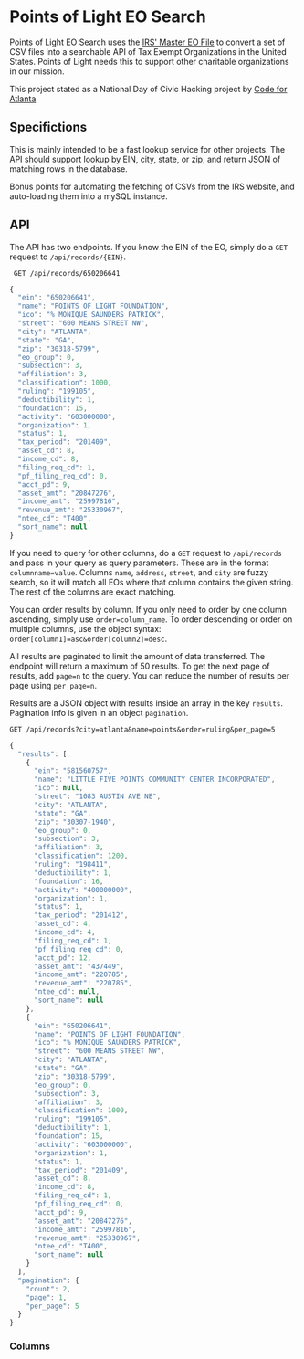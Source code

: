 # Points of Light EO Search

Points of Light EO Search uses the [IRS' Master EO File](https://www.irs.gov/charities-non-profits/exempt-organizations-business-master-file-extract-eo-bmf) to convert a set of CSV files into a searchable API of Tax Exempt Organizations in the United States. Points of Light needs this to support other charitable organizations in our mission. 

This project stated as a National Day of Civic Hacking project by [Code for Atlanta](http://codeforatlanta.org)

## Specifictions

This is mainly intended to be a fast lookup service for other projects. The API should support lookup by EIN, city, state, or zip, and return JSON of matching rows in the database. 

Bonus points for automating the fetching of CSVs from the IRS website, and auto-loading them into a mySQL instance. 



## API

The API has two endpoints. If you know the EIN of the EO, simply do a `GET` request to `/api/records/{EIN}`.

     GET /api/records/650206641

```js
{
  "ein": "650206641",
  "name": "POINTS OF LIGHT FOUNDATION",
  "ico": "% MONIQUE SAUNDERS PATRICK",
  "street": "600 MEANS STREET NW",
  "city": "ATLANTA",
  "state": "GA",
  "zip": "30318-5799",
  "eo_group": 0,
  "subsection": 3,
  "affiliation": 3,
  "classification": 1000,
  "ruling": "199105",
  "deductibility": 1,
  "foundation": 15,
  "activity": "603000000",
  "organization": 1,
  "status": 1,
  "tax_period": "201409",
  "asset_cd": 8,
  "income_cd": 8,
  "filing_req_cd": 1,
  "pf_filing_req_cd": 0,
  "acct_pd": 9,
  "asset_amt": "20847276",
  "income_amt": "25997816",
  "revenue_amt": "25330967",
  "ntee_cd": "T400",
  "sort_name": null
}
```


If you need to query for other columns, do a `GET` request to `/api/records` and pass in your query as query parameters.
These are in the format `columnname=value`. Columns `name`, `address`, `street`, and `city` are fuzzy search, so it will
match all EOs where that column contains the given string. The rest of the columns are exact matching.

You can order results by column. If you only need to order by one column ascending, simply use `order=column_name`. To order
descending or order on multiple columns, use the object syntax:  `order[column1]=asc&order[column2]=desc`.

All results are paginated to limit the amount of data transferred. The endpoint will return a maximum of 50 results.
To get the next page of results, add `page=n` to the query. You can reduce the number of results per page using `per_page=n`.

Results are a JSON object with results inside an array in the key `results`. Pagination info is given in an object `pagination`.

    GET /api/records?city=atlanta&name=points&order=ruling&per_page=5


```js
{
  "results": [
    {
      "ein": "581560757",
      "name": "LITTLE FIVE POINTS COMMUNITY CENTER INCORPORATED",
      "ico": null,
      "street": "1083 AUSTIN AVE NE",
      "city": "ATLANTA",
      "state": "GA",
      "zip": "30307-1940",
      "eo_group": 0,
      "subsection": 3,
      "affiliation": 3,
      "classification": 1200,
      "ruling": "198411",
      "deductibility": 1,
      "foundation": 16,
      "activity": "400000000",
      "organization": 1,
      "status": 1,
      "tax_period": "201412",
      "asset_cd": 4,
      "income_cd": 4,
      "filing_req_cd": 1,
      "pf_filing_req_cd": 0,
      "acct_pd": 12,
      "asset_amt": "437449",
      "income_amt": "220785",
      "revenue_amt": "220785",
      "ntee_cd": null,
      "sort_name": null
    },
    {
      "ein": "650206641",
      "name": "POINTS OF LIGHT FOUNDATION",
      "ico": "% MONIQUE SAUNDERS PATRICK",
      "street": "600 MEANS STREET NW",
      "city": "ATLANTA",
      "state": "GA",
      "zip": "30318-5799",
      "eo_group": 0,
      "subsection": 3,
      "affiliation": 3,
      "classification": 1000,
      "ruling": "199105",
      "deductibility": 1,
      "foundation": 15,
      "activity": "603000000",
      "organization": 1,
      "status": 1,
      "tax_period": "201409",
      "asset_cd": 8,
      "income_cd": 8,
      "filing_req_cd": 1,
      "pf_filing_req_cd": 0,
      "acct_pd": 9,
      "asset_amt": "20847276",
      "income_amt": "25997816",
      "revenue_amt": "25330967",
      "ntee_cd": "T400",
      "sort_name": null
    }
  ],
  "pagination": {
    "count": 2,
    "page": 1,
    "per_page": 5
  }
}
```

### Columns
